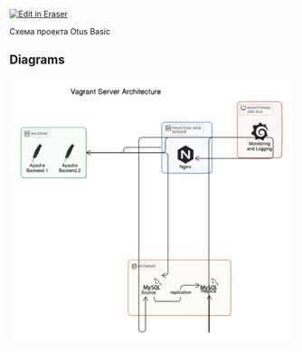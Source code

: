 <p><a target="_blank" href="https://app.eraser.io/workspace/GIYesymIdCWgD9Bc3huL" id="edit-in-eraser-github-link"><img alt="Edit in Eraser" src="https://firebasestorage.googleapis.com/v0/b/second-petal-295822.appspot.com/o/images%2Fgithub%2FOpen%20in%20Eraser.svg?alt=media&amp;token=968381c8-a7e7-472a-8ed6-4a6626da5501"></a></p>

Схема проекта Otus Basic






<!-- eraser-additional-content -->
## Diagrams
<!-- eraser-additional-files -->
<a href="/Diagramma Otus Basic-Vagrant Server Architecture-1.eraserdiagram" data-element-id="aq4m9SEW3cmoZlt8hL0xO"><img src="/.eraser/GIYesymIdCWgD9Bc3huL___AJp4CfEuJIVeRgXKJI4ecU1fvzS2___---diagram----644fa53c6503656e84790aebb4556af4-Vagrant-Server-Architecture.png" alt="" data-element-id="aq4m9SEW3cmoZlt8hL0xO" /></a>
<!-- end-eraser-additional-files -->
<!-- end-eraser-additional-content -->
<!--- Eraser file: https://app.eraser.io/workspace/GIYesymIdCWgD9Bc3huL --->